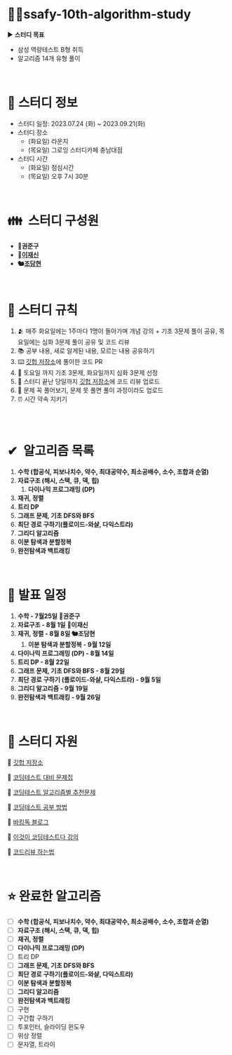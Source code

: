 # ✍🏻ssafy-10th-algorithm-study

▶️ **스터디 목표**

- 삼성 역량테스트 B형 취득
- 알고리즘 14개 유형 풀이

<br>

# 📜 스터디 정보

- 스터디 일정: 2023.07.24 (화) ~ 2023.09.21(화)
- 스터디 장소
    - (화요일) 라운지
    - (목요일) 그로잉 스터디카페 충남대점
- 스터디 시간
    - (화요일) 점심시간
    - (목요일) 오후 7시 30분

<br>

# 👪  스터디 구성원

- 🦧**권준구**
- **🐧[이재신](https://solved.ac/profile/jaesin463)**
- **🐿️[조담현](https://solved.ac/profile/whekagus123)**

<br>

# 🤝 스터디 규칙

1. 🫂 매주 화요일에는 1주마다 1명이 돌아가며 개념 강의 + 기초 3문제 풀이 공유, 목요일에는 심화 3문제 풀이 공유 및 코드 리뷰
2. 📚 공부 내용, 새로 알게된 내용, 모르는 내용 공유하기
3. ⌨️ [깃헙 저장소](https://github.com/soberdam/ssafy-10th-algorithm-study)에 풀이한 코드 PR
4. 🧐 토요일 까지 기초 3문제, 화요일까지 심화 3문제 선정
5. 💯 스터디 끝난 당일까지 [깃헙 저장소](https://github.com/soberdam/ssafy-10th-algorithm-study)에 코드 리뷰 업로드
6. 📝 문제 꼭 풀어보기, 문제 못 풀면 풀이 과정이라도 업로드
7. ⏰ 시간 약속 지키기

<br> 

# ✔  알고리즘 목록

1. **수학 (합공식, 피보나치수, 약수, 최대공약수, 최소공배수, 소수, 조합과 순열)**
2. **자료구조 (해시, 스택, 큐, 덱, 힙)**
    1. **다이나믹 프로그래밍 (DP)**
3. **재귀, 정렬**
4. **트리 DP**
5. **그래프 문제, 기초 DFS와 BFS**
6. **최단 경로 구하기(플로이드-와샬, 다익스트라)**
7. **그리디 알고리즘**
8. **이분 탐색과 분할정복**
9. **완전탐색과 백트래킹**

<br>

# 📆 발표 일정

1. **수학 - 7월25일** 🦧**권준구**
2. **자료구조 - 8월 1일** 🐧**이재신**
3. **재귀, 정렬 - 8월 8일 🐿️조담현**
    1. **이분 탐색과 분할정복 - 9월 12일**
4. **다이나믹 프로그래밍 (DP) - 8월 14일**
5. **트리 DP - 8월 22일**
6. **그래프 문제, 기초 DFS와 BFS - 8월 29일**
7. **최단 경로 구하기
(플로이드-와샬, 다익스트라) - 9월 5일**
8. **그리디 알고리즘 - 9월 19일**
9. **완전탐색과 백트래킹 - 9월 26일**

<br>

# 📝 스터디 자원

📃 [깃헙 저장소](https://github.com/soberdam/ssafy-10th-algorithm-study)

📃 [코딩테스트 대비 문제집](https://github.com/tony9402/baekjoon)

📃 [코딩테스트 알고리즘별 추천문제](https://dev-dain.tistory.com/155)

📃 [코딩테스트 공부 방법](https://plzrun.tistory.com/entry/%EC%95%8C%EA%B3%A0%EB%A6%AC%EC%A6%98-%EB%AC%B8%EC%A0%9C%ED%92%80%EC%9D%B4PS-%EC%8B%9C%EC%9E%91%ED%95%98%EA%B8%B0)

📃 [바킹독 블로그](https://blog.encrypted.gg/)

📃 [이것이 코딩테스트다 강의](https://www.youtube.com/watch?v=m-9pAwq1o3w&list=PLRx0vPvlEmdAghTr5mXQxGpHjWqSz0dgC&index=1)

📃 [코드리뷰 하는법](https://joyful-development.tistory.com/14)

<br>

# ⭐ 완료한 알고리즘

- [ ]  **수학 (합공식, 피보나치수, 약수, 최대공약수, 최소공배수, 소수, 조합과 순열)**
- [ ]  **자료구조 (해시, 스택, 큐, 덱, 힙)**
- [ ]  **재귀, 정렬**
- [ ]  **다이나믹 프로그래밍 (DP)**
- [ ]  트리 DP
- [ ]  **그래프 문제, 기초 DFS와 BFS**
- [ ]  **최단 경로 구하기(플로이드-와샬, 다익스트라)**
- [ ]  **이분 탐색과 분할정복**
- [ ]  **그리디 알고리즘**
- [ ]  **완전탐색과 백트래킹**
- [ ]  구현
- [ ]  구간합 구하기
- [ ]  투포인터, 슬라이딩 윈도우
- [ ]  위상 정렬
- [ ]  문자열, 트라이
